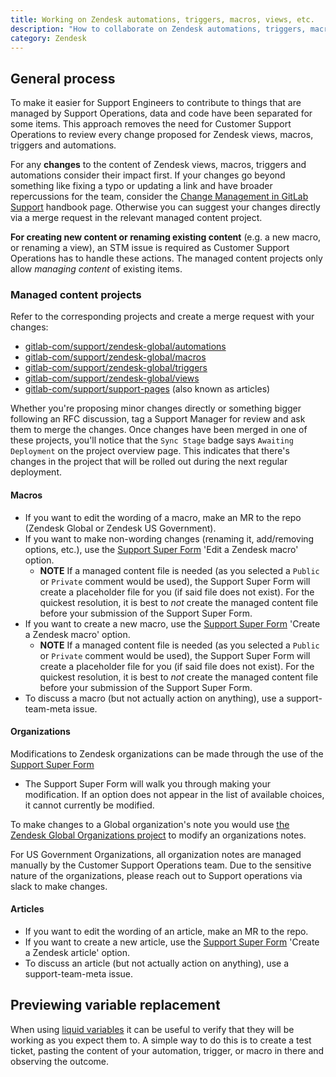 ```yaml
---
title: Working on Zendesk automations, triggers, macros, views, etc.
description: "How to collaborate on Zendesk automations, triggers, macros, views, etc."
category: Zendesk
---
```


## General process

To make it easier for Support Engineers to contribute to things that are managed by Support Operations, data and code have been separated for some items. This approach removes the need for Customer Support Operations to review every change proposed for Zendesk views, macros, triggers and automations.

For any **changes** to the content of Zendesk views, macros, triggers and automations consider their impact first. If your changes go beyond something like fixing a typo or updating a link and have broader repercussions for the team, consider the [Change Management in GitLab Support](/handbook/support/managers/change-management/) handbook page. Otherwise you can suggest your changes directly via a merge request in the relevant managed content project.

**For creating new content or renaming existing content** (e.g. a new macro, or renaming a view), an STM issue is required as Customer Support Operations has to handle these actions. The managed content projects only allow *managing content* of existing items.

### Managed content projects

Refer to the corresponding projects and create a merge request with your changes:

- [gitlab-com/support/zendesk-global/automations](https://gitlab.com/gitlab-com/support/zendesk-global/automations)
- [gitlab-com/support/zendesk-global/macros](https://gitlab.com/gitlab-com/support/zendesk-global/macros)
- [gitlab-com/support/zendesk-global/triggers](https://gitlab.com/gitlab-com/support/zendesk-global/triggers)
- [gitlab-com/support/zendesk-global/views](https://gitlab.com/gitlab-com/support/zendesk-global/views)
- [gitlab-com/support/support-pages](https://gitlab.com/gitlab-com/support/support-pages) (also known as articles)

Whether you're proposing minor changes directly or something bigger following an RFC discussion, tag a Support Manager for review and ask them to merge the changes. Once changes have been merged in one of these projects, you'll notice that the `Sync Stage` badge says `Awaiting Deployment` on the project overview page. This indicates that there's changes in the project that will be rolled out during the next regular deployment.

#### Macros

- If you want to edit the wording of a macro, make an MR to the repo (Zendesk Global or Zendesk US Government).
- If you want to make non-wording changes (renaming it, add/removing options, etc.), use the [Support Super Form](https://support-super-form-gitlab-com-support-support-op-651f22e90ce6d7.gitlab.io/) 'Edit a Zendesk macro' option.
  - **NOTE** If a managed content file is needed (as you selected a `Public` or `Private` comment would be used), the Support Super Form will create a placeholder file for you (if said file does not exist). For the quickest resolution, it is best to *not* create the managed content file before your submission of the Support Super Form.
- If you want to create a new macro, use the [Support Super Form](https://support-super-form-gitlab-com-support-support-op-651f22e90ce6d7.gitlab.io/) 'Create a Zendesk macro' option.
  - **NOTE** If a managed content file is needed (as you selected a `Public` or `Private` comment would be used), the Support Super Form will create a placeholder file for you (if said file does not exist). For the quickest resolution, it is best to *not* create the managed content file before your submission of the Support Super Form.
- To discuss a macro (but not actually action on anything), use a support-team-meta issue.

#### Organizations

Modifications to Zendesk organizations can be made through the use of the [Support Super Form](https://support-super-form-gitlab-com-support-support-op-651f22e90ce6d7.gitlab.io/)

- The Support Super Form will walk you through making your modification. If an option does not appear in the list of available choices, it cannot currently be modified.

To make changes to a Global organization's note you would use [the Zendesk Global Organizations project](https://gitlab.com/gitlab-com/support/zendesk-global/organizations) to modify an organizations notes. 

For US Government Organizations, all organization notes are managed manually by the Customer Support Operations team. Due to the sensitive nature of the organizations, please reach out to Support operations via slack to make changes. 

#### Articles

- If you want to edit the wording of an article, make an MR to the repo.
- If you want to create a new article, use the [Support Super Form](https://support-super-form-gitlab-com-support-support-op-651f22e90ce6d7.gitlab.io/) 'Create a Zendesk article' option.
- To discuss an article (but not actually action on anything), use a support-team-meta issue.

## Previewing variable replacement

When using [liquid variables](https://support.zendesk.com/hc/en-us/articles/4408886858138-Zendesk-Support-placeholders-reference) it can be useful to verify that they will be working as you expect them to. A simple way to do this is to create a test ticket, pasting the content of your automation, trigger, or macro in there and observing the outcome.
